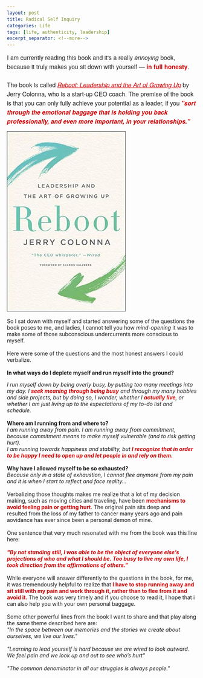 ```yaml
---
layout: post
title: Radical Self Inquiry
categories: Life
tags: [life, authenticity, leadership]
excerpt_separator: <!--more-->
---
```


<p style="margin: 10px 0;padding: 0;mso-line-height-rule: exactly;-ms-text-size-adjust: 100%;-webkit-text-size-adjust: 100%;color: #202020;font-family: 'Helvetica Neue', Helvetica, Arial, Verdana, sans-serif;font-size: 16px;line-height: 150%;text-align: left;">I am currently reading this book and it's a really <em>annoying</em> book, because it truly makes you sit down with yourself —&nbsp;<strong><span style="color:#d40202">in full honesty</span></strong>.<br>
<br>
The book is called<em>&nbsp;<a href="https://www.reboot.io/book/" target="_blank" style="mso-line-height-rule: exactly;-ms-text-size-adjust: 100%;-webkit-text-size-adjust: 100%;color: #d40202;font-weight: normal;text-decoration: underline;">Reboot: Leadership and the Art of Growing Up</a></em>&nbsp;by Jerry Colonna, who is a start-up CEO coach. The premise of the book is that you can only fully achieve your potential as a leader, if you <em><span style="color:#d40202"><strong>"sort through the emotional baggage that is holding you back professionally, and even more important, in your relationships."</strong></span></em>

![reboot](/images/reboot1.jpg "Reboot")
<!--more-->

So I sat down with myself and started answering some of the questions the book poses to me, and ladies, I cannot tell you how <em>mind-opening</em> it was to make some of those subconscious undercurrents more conscious to myself.<br>
<br>
Here were some of the questions and the most honest answers I could verbalize.<br>
<br>
<strong>In what ways do I deplete myself and run myself into the ground?</strong>

<div><em>I run myself down by being overly busy, by putting too many meetings into my day. I <strong><span style="color:#d40202">seek meaning</span></strong> <span style="color:#d40202"><strong>through being busy</strong></span> and through my many hobbies and side projects, but by doing so, I wonder, whether I <span style="color:#d40202"><strong>actually</strong></span> <span style="color:#d40202"><strong>live</strong></span>, or whether I am just living up to the expectations of my to-do list and schedule.</em><br>
&nbsp;</div>

<div><strong>Where am I running from and where to?</strong></div>

<div><em>I am running away from pain. I am running away from commitment, because commitment means to make myself vulnerable (and to risk&nbsp;getting hurt).<br>
I am running towards happiness and stability,&nbsp;but <span style="color:#d40202"><strong>I recognize that in order to be happy I need to open up and let people in and rely on them.</strong></span></em><br>
&nbsp;</div>

<div><strong>Why have I allowed myself to be so exhausted?</strong></div>

<div><em>Because only in a state of exhaustion, I cannot flee anymore from my pain and it is when I start to reflect and face reality...</em><br>
<br>
Verbalizing those thoughts&nbsp;makes me realize that&nbsp;a lot of my decision making, such as moving cities&nbsp;and traveling, have been <span style="color:#d40202"><strong>mechanisms to avoid feeling pain or getting hurt</strong></span>. The original pain sits deep and resulted&nbsp;from the loss of my father to cancer many years ago and pain aovidance has ever since been a personal demon of mine.<br>
<br>
One sentence that very much resonated with me from the book was this line here:<br>
&nbsp;</div>

<div><span style="font-size:14px"><em><span style="color:#d40202"><strong>"By not standing still, I was able to be the object of everyone else’s projections of who and what I should be. Too busy to live my own life, I took direction from the affirmations of others."</strong></span></em></span><br>
<br>
While everyone will answer differently to the questions in the book, for me, it was tremendously helpful to realize that<span style="color:#d40202"> <strong>I have to stop running away and sit still with my pain and work through it, rather than to flee from it and avoid it.&nbsp;</strong></span>The book was very timely and if you choose to read it, I hope that i can also help you with your own personal baggage.<br>
<br>
Some other powerful lines from the book&nbsp;I want to share and that play&nbsp;along the same theme described here are:</div>

<div style="text-align: left;"><span style="font-size:14px"><em>"In the space between our memories and the stories we create about ourselves, we live our lives."<br>
<br>
"Learning to lead yourself is hard because we are wired to look outward. We feel pain and we look up and out to see who’s hurt"<br>
<br>
"The common denominator in all our struggles is always people."</em></span></div></p>